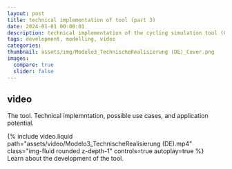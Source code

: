 ```yaml
---
layout: post
title: technical implementation of tool (part 3)
date: 2024-01-01 00:00:01
description: technical implementation of the cycling simulation tool (German)
tags: development, modelling, video
categories:
thumbnail: assets/img/Modelo3_TechnischeRealisierung (DE)_Cover.png
images:
  compare: true
  slider: false
---
```


## video

The tool. Technical implemntation, possible use cases, and application potential.

<div class="row mt-3">
    <div class="col-sm mt-3 mt-md-0">
        {% include video.liquid path="assets/video/Modelo3_TechnischeRealisierung (DE).mp4" class="img-fluid rounded z-depth-1" controls=true autoplay=true %}
    </div>
</div>
<div class="caption">
    Learn about the development of the tool.
</div>

<!-- 
It does also support embedding videos from different sources. Here are some examples:

<div class="row mt-3">
    <div class="col-sm mt-3 mt-md-0">
        {% include video.liquid path="https://www.youtube.com/embed/jNQXAC9IVRw" class="img-fluid rounded z-depth-1" %}
    </div>
    <div class="col-sm mt-3 mt-md-0">
        {% include video.liquid path="https://player.vimeo.com/video/524933864?h=1ac4fd9fb4&title=0&byline=0&portrait=0" class="img-fluid rounded z-depth-1" %}
    </div>
</div> -->
